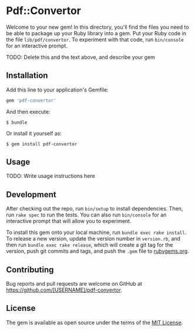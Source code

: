 # Pdf::Convertor

Welcome to your new gem! In this directory, you'll find the files you need to be able to package up your Ruby library into a gem. Put your Ruby code in the file `lib/pdf/convertor`. To experiment with that code, run `bin/console` for an interactive prompt.

TODO: Delete this and the text above, and describe your gem

## Installation

Add this line to your application's Gemfile:

```ruby
gem 'pdf-convertor'
```

And then execute:

    $ bundle

Or install it yourself as:

    $ gem install pdf-convertor

## Usage

TODO: Write usage instructions here

## Development

After checking out the repo, run `bin/setup` to install dependencies. Then, run `rake spec` to run the tests. You can also run `bin/console` for an interactive prompt that will allow you to experiment.

To install this gem onto your local machine, run `bundle exec rake install`. To release a new version, update the version number in `version.rb`, and then run `bundle exec rake release`, which will create a git tag for the version, push git commits and tags, and push the `.gem` file to [rubygems.org](https://rubygems.org).

## Contributing

Bug reports and pull requests are welcome on GitHub at https://github.com/[USERNAME]/pdf-convertor.

## License

The gem is available as open source under the terms of the [MIT License](https://opensource.org/licenses/MIT).
